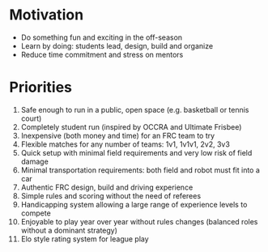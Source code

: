 # Motivation

- Do something fun and exciting in the off-season
- Learn by doing: students lead, design, build and organize
- Reduce time commitment and stress on mentors

# Priorities

1. Safe enough to run in a public, open space (e.g. basketball or tennis court)
1. Completely student run (inspired by OCCRA and Ultimate Frisbee)
1. Inexpensive (both money and time) for an FRC team to try
1. Flexible matches for any number of teams: 1v1, 1v1v1, 2v2, 3v3
1. Quick setup with minimal field requirements and very low risk of field damage
1. Minimal transportation requirements: both field and robot must fit into a car
1. Authentic FRC design, build and driving experience
1. Simple rules and scoring without the need of referees
1. Handicapping system allowing a large range of experience levels to compete
1. Enjoyable to play year over year without rules changes (balanced roles without a dominant strategy)
1. Elo style rating system for league play
